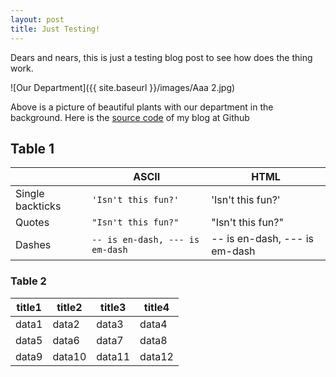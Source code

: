 ```yaml
---
layout: post
title: Just Testing!
---
```


Dears and nears, this is just a testing blog post to see how does the thing work.

![Our Department]({{ site.baseurl }}/images/Aaa 2.jpg)

Above is a picture of beautiful plants with our department in the background. Here is the [source code](https://github.com/zahanat/zahanat.github.io) of my blog at Github

## Table 1

|                  | ASCII                           | HTML                          |
|------------------|---------------------------------|-------------------------------|
| Single backticks | `'Isn't this fun?'`             | 'Isn't this fun?'             |
| Quotes           | `"Isn't this fun?"`             | "Isn't this fun?"             |
| Dashes           | `-- is en-dash, --- is em-dash` | -- is en-dash, --- is em-dash |


### Table 2

| title1 | title2 | title3 | title4 |
|---|---|---|---|
| data1 | data2 | data3 | data4 |
| data5 | data6 | data7 | data8 |
| data9 | data10 | data11 | data12 |
